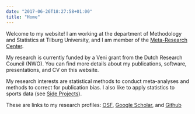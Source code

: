 ```yaml
---
date: "2017-06-26T18:27:58+01:00"
title: "Home"
---
```


Welcome to my website! I am working at the department of Methodology and Statistics at Tilburg University, and I am member of the [Meta-Research Center](https://metaresearch.nl/). 

My research is currently funded by a Veni grant from the Dutch Research Council (NWO). You can find more details about my publications, software, presentations, and CV on this website.

My research interests are statistical methods to conduct meta-analyses and methods to correct for publication bias. I also like to apply statistics to sports data (see [Side Projects](/side/)).

These are links to my research profiles: [OSF](https://osf.io/raetf/), [Google Scholar](https://scholar.google.nl/citations?user=ijbB068AAAAJ&hl=en), and [Github](https://github.com/robbievanaert)

